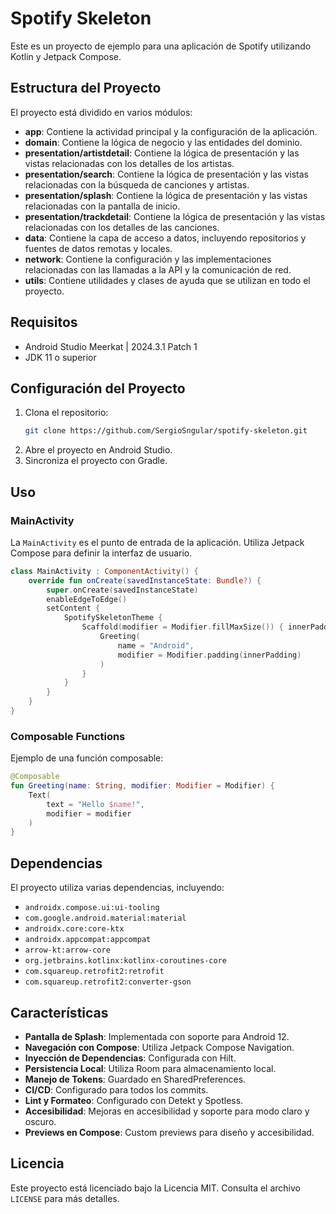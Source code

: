 # Spotify Skeleton

Este es un proyecto de ejemplo para una aplicación de Spotify utilizando Kotlin y Jetpack Compose.

## Estructura del Proyecto

El proyecto está dividido en varios módulos:

- **app**: Contiene la actividad principal y la configuración de la aplicación.
- **domain**: Contiene la lógica de negocio y las entidades del dominio.
- **presentation/artistdetail**: Contiene la lógica de presentación y las vistas relacionadas con los detalles de los artistas.
- **presentation/search**: Contiene la lógica de presentación y las vistas relacionadas con la búsqueda de canciones y artistas.
- **presentation/splash**: Contiene la lógica de presentación y las vistas relacionadas con la pantalla de inicio.
- **presentation/trackdetail**: Contiene la lógica de presentación y las vistas relacionadas con los detalles de las canciones.
- **data**: Contiene la capa de acceso a datos, incluyendo repositorios y fuentes de datos remotas y locales.
- **network**: Contiene la configuración y las implementaciones relacionadas con las llamadas a la API y la comunicación de red.
- **utils**: Contiene utilidades y clases de ayuda que se utilizan en todo el proyecto.

## Requisitos

- Android Studio Meerkat | 2024.3.1 Patch 1
- JDK 11 o superior

## Configuración del Proyecto

1. Clona el repositorio:
    ```sh
    git clone https://github.com/SergioSngular/spotify-skeleton.git
    ```
2. Abre el proyecto en Android Studio.
3. Sincroniza el proyecto con Gradle.

## Uso

### MainActivity

La `MainActivity` es el punto de entrada de la aplicación. Utiliza Jetpack Compose para definir la interfaz de usuario.

```kotlin
class MainActivity : ComponentActivity() {
    override fun onCreate(savedInstanceState: Bundle?) {
        super.onCreate(savedInstanceState)
        enableEdgeToEdge()
        setContent {
            SpotifySkeletonTheme {
                Scaffold(modifier = Modifier.fillMaxSize()) { innerPadding ->
                    Greeting(
                        name = "Android",
                        modifier = Modifier.padding(innerPadding)
                    )
                }
            }
        }
    }
}
```

### Composable Functions

Ejemplo de una función composable:

```kotlin
@Composable
fun Greeting(name: String, modifier: Modifier = Modifier) {
    Text(
        text = "Hello $name!",
        modifier = modifier
    )
}
```

## Dependencias

El proyecto utiliza varias dependencias, incluyendo:

- `androidx.compose.ui:ui-tooling`
- `com.google.android.material:material`
- `androidx.core:core-ktx`
- `androidx.appcompat:appcompat`
- `arrow-kt:arrow-core`
- `org.jetbrains.kotlinx:kotlinx-coroutines-core`
- `com.squareup.retrofit2:retrofit`
- `com.squareup.retrofit2:converter-gson`

## Características

- **Pantalla de Splash**: Implementada con soporte para Android 12.
- **Navegación con Compose**: Utiliza Jetpack Compose Navigation.
- **Inyección de Dependencias**: Configurada con Hilt.
- **Persistencia Local**: Utiliza Room para almacenamiento local.
- **Manejo de Tokens**: Guardado en SharedPreferences.
- **CI/CD**: Configurado para todos los commits.
- **Lint y Formateo**: Configurado con Detekt y Spotless.
- **Accesibilidad**: Mejoras en accesibilidad y soporte para modo claro y oscuro.
- **Previews en Compose**: Custom previews para diseño y accesibilidad.

## Licencia

Este proyecto está licenciado bajo la Licencia MIT. Consulta el archivo `LICENSE` para más detalles.
```
